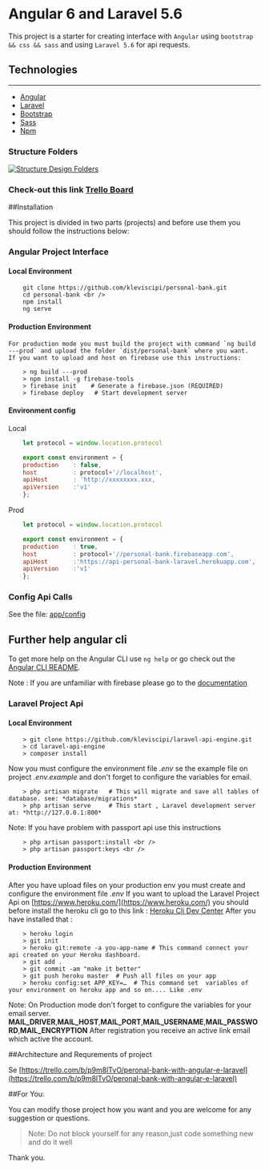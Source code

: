 # Angular 6 and Laravel 5.6 
This project is a starter for creating interface with ` Angular ` using  `bootstrap  && css && sass` and using `Laravel 5.6` for api requests.


## Technologies
----------------
* [Angular](https://angular.io/)
* [Laravel](http://laravel.com)
* [Bootstrap](https://getbootstrap.com/)
* [Sass](https://sass-lang.com/)
* [Npm](https://www.npmjs.com/)

### Structure Folders

[![Structure Design Folders](https://trello-attachments.s3.amazonaws.com/5b222c0fc1111c2c8a3c69a5/5b22662a1b0b25a322809525/458ed4a740941e76b025bb80d4f52cc7/Screenshot_from_2018-07-29_18-16-52.png)](https://trello-attachments.s3.amazonaws.com/5b222c0fc1111c2c8a3c69a5/5b22662a1b0b25a322809525/458ed4a740941e76b025bb80d4f52cc7/Screenshot_from_2018-07-29_18-16-52.png)

### Check-out this link [Trello Board](https://trello.com/b/p9m8lTvO/peronal-bank-with-angular-e-laravel)


##Installation

This project is divided in two parts (projects) and before use them you should follow the instructions below:</p>

### Angular Project Interface
#### Local Environment

```
    git clone https://github.com/kleviscipi/personal-bank.git
    cd personal-bank <br />
    npm install 
    ng serve 
```

#### Production Environment
    For production mode you must build the project with command `ng build ---prod` and upload the folder `dist/personal-bank` where you want.
    If you want to upload and host on firebase use this instructions:
    
```
    > ng build ---prod
    > npm install -g firebase-tools 
    > firebase init    # Generate a firebase.json (REQUIRED)
    > firebase deploy   # Start development server
```
#### Environment config

Local 

```js
    let protocol = window.location.protocol

    export const environment = {
    production    : false,
    host          : protocol+'//localhost',
    apiHost       : 'http://xxxxxxxx.xxx,
    apiVersion    :'v1'           
    };
```
Prod 

```js
    let protocol = window.location.protocol

    export const environment = {
    production    : true,
    host          : protocol+'//personal-bank.firebaseapp.com',
    apiHost       :'https://api-personal-bank-laravel.herokuapp.com',
    apiVersion    :'v1'  
    };
```

### Config Api Calls
See the file: [app/config](https://github.com/kleviscipi/personal-bank/tree/master/src/app/config/)

## Further help angular cli
To get more help on the Angular CLI use `ng help` or go check out the [Angular CLI README](https://github.com/angular/angular-cli/blob/master/README.md).


Note : If you are unfamiliar with firebase please go to the [documentation](https://firebase.google.com/docs/web/setup)

### Laravel Project Api
#### Local Environment 

``` 
    > git clone https://github.com/kleviscipi/laravel-api-engine.git
    > cd laravel-api-engine 
    > composer install
```
Now you must configure the environment file *.env* se the example file on project *.env.example* and don't forget to configure the variables for email.
```
    > php artisan migrate   # This will migrate and save all tables of database. see: *database/migrations*
    > php artisan serve     # This start , Laravel development server at: *http://127.0.0.1:800*

```
Note: If you have problem with passport api use this instructions <br>

```
    > php artisan passport:install <br />
    > php artisan passport:keys <br />
```
#### Production Environment 
After you have upload files on your production env you must create and configure the environment file *.env*
If you want to upload the Laravel Project Api on [https://www.heroku.com/](https://www.heroku.com/) you should before install the heroku cli go to this link : [Heroku Cli Dev Center](https://devcenter.heroku.com/articles/heroku-cli)
After you have installed that : 

```
    > heroku login 
    > git init 
    > heroku git:remote -a you-app-name # This command connect your api created on your Heroku dashboard. 
    > git add .
    > git commit -am "make it better"
    > git push heroku master  # Push all files on your app
    > heroku config:set APP_KEY=…  # This command set  variables of your environment on heroku app and so on.... Like .env
```
                    
Note: On Production mode don't forget to configure the variables for your email server.
**MAIL_DRIVER**,**MAIL_HOST**,**MAIL_PORT**,**MAIL_USERNAME**,**MAIL_PASSWORD**,**MAIL_ENCRYPTION**
After registration you receive an active link email which active the account.

##Architecture and Requrements of project

Se [https://trello.com/b/p9m8lTvO/peronal-bank-with-angular-e-laravel](https://trello.com/b/p9m8lTvO/peronal-bank-with-angular-e-laravel)

##For You:

You can modify those project how you want and you are welcome for any suggestion or questions.

> Note:
> Do not block yourself for any reason,just code something new and do it well


Thank you.
